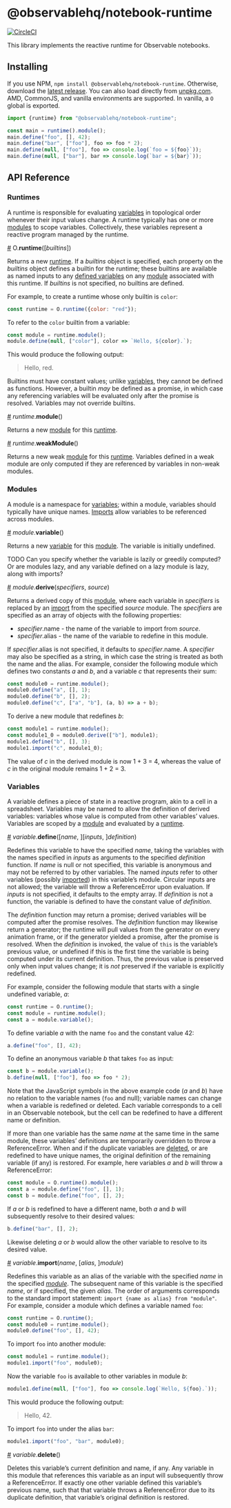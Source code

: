 # @observablehq/notebook-runtime

[![CircleCI](https://circleci.com/gh/observablehq/notebook-runtime/tree/master.svg?style=svg&circle-token=765ad8079db8d24462864a9ed0ec5eab25404918)](https://circleci.com/gh/observablehq/notebook-runtime/tree/master)

This library implements the reactive runtime for Observable notebooks.

## Installing

If you use NPM, `npm install @observablehq/notebook-runtime`. Otherwise, download the [latest release](https://github.com/observablehq/notebook-runtime/releases/latest). You can also load directly from [unpkg.com](https://unpkg.com/@observablehq/notebook-runtime). AMD, CommonJS, and vanilla environments are supported. In vanilla, a `O` global is exported.

```js
import {runtime} from "@observablehq/notebook-runtime";

const main = runtime().module();
main.define("foo", [], 42);
main.define("bar", ["foo"], foo => foo * 2);
main.define(null, ["foo"], foo => console.log(`foo = ${foo}`));
main.define(null, ["bar"], bar => console.log(`bar = ${bar}`));
```

## API Reference

### Runtimes

A runtime is responsible for evaluating [variables](#variables) in topological order whenever their input values change. A runtime typically has one or more [modules](#modules) to scope variables. Collectively, these variables represent a reactive program managed by the runtime.

<a href="#runtime" name="runtime">#</a> O.<b>runtime</b>([<i>builtins</i>])

Returns a new [runtime](#runtimes). If a *builtins* object is specified, each property on the *builtins* object defines a builtin for the runtime; these builtins are available as named inputs to any [defined variables](#variable_define) on any [module](#modules) associated with this runtime. If *builtins* is not specified, no builtins are defined.

For example, to create a runtime whose only builtin is `color`:

```js
const runtime = O.runtime({color: "red"});
```

To refer to the `color` builtin from a variable:

```js
const module = runtime.module();
module.define(null, ["color"], color => `Hello, ${color}.`);
```

This would produce the following output:

> Hello, red.

Builtins must have constant values; unlike [variables](#variables), they cannot be defined as functions. However, a builtin *may* be defined as a promise, in which case any referencing variables will be evaluated only after the promise is resolved. Variables may not override builtins.

<a href="#runtime_module" name="runtime_module">#</a> <i>runtime</i>.<b>module</b>()

Returns a new [module](#modules) for this [runtime](#runtimes).

<a href="#runtime_weakModule" name="runtime_weakModule">#</a> <i>runtime</i>.<b>weakModule</b>()

Returns a new weak [module](#modules) for this [runtime](#runtimes). Variables defined in a weak module are only computed if they are referenced by variables in non-weak modules.

### Modules

A module is a namespace for [variables](#variables); within a module, variables should typically have unique names. [Imports](#module_import) allow variables to be referenced across modules.

<a href="#module_variable" name="module_variable">#</a> <i>module</i>.<b>variable</b>()

Returns a new [variable](#variables) for this [module](#modules). The variable is initially undefined.

TODO Can you specify whether the variable is lazily or greedily computed? Or are modules lazy, and any variable defined on a lazy module is lazy, along with imports?

<a href="#module_derive" name="module_derive">#</a> <i>module</i>.<b>derive</b>(<i>specifiers</i>, <i>source</i>)

Returns a derived copy of this [module](#modules), where each variable in *specifiers* is replaced by an [import](#module_import) from the specified *source* module. The *specifiers* are specified as an array of objects with the following properties:

* *specifier*.name - the name of the variable to import from *source*.
* *specifier*.alias - the name of the variable to redefine in this module.

If *specifier*.alias is not specified, it defaults to *specifier*.name. A *specifier* may also be specified as a string, in which case the string is treated as both the name and the alias. For example, consider the following module which defines two constants *a* and *b*, and a variable *c* that represents their sum:

```js
const module0 = runtime.module();
module0.define("a", [], 1);
module0.define("b", [], 2);
module0.define("c", ["a", "b"], (a, b) => a + b);
```

To derive a new module that redefines *b*:

```js
const module1 = runtime.module();
const module1_0 = module0.derive(["b"], module1);
module1.define("b", [], 3);
module1.import("c", module1_0);
```

The value of *c* in the derived module is now 1 + 3 = 4, whereas the value of *c* in the original module remains 1 + 2 = 3.

### Variables

A variable defines a piece of state in a reactive program, akin to a cell in a spreadsheet. Variables may be named to allow the definition of derived variables: variables whose value is computed from other variables’ values. Variables are scoped by a [module](#modules) and evaluated by a [runtime](#runtimes).

<a href="#variable_define" name="variable_define">#</a> <i>variable</i>.<b>define</b>(\[<i>name</i>, \]\[<i>inputs</i>, \]<i>definition</i>)

Redefines this variable to have the specified *name*, taking the variables with the names specified in *inputs* as arguments to the specified *definition* function. If *name* is null or not specified, this variable is anonymous and may not be referred to by other variables. The named *inputs* refer to other variables (possibly [imported](#module_import)) in this variable’s module. Circular inputs are not allowed; the variable will throw a ReferenceError upon evaluation. If *inputs* is not specified, it defaults to the empty array. If *definition* is not a function, the variable is defined to have the constant value of *definition*.

The *definition* function may return a promise; derived variables will be computed after the promise resolves. The *definition* function may likewise return a generator; the runtime will pull values from the generator on every animation frame, or if the generator yielded a promise, after the promise is resolved. When the *definition* is invoked, the value of `this` is the variable’s previous value, or undefined if this is the first time the variable is being computed under its current definition. Thus, the previous value is preserved only when input values change; it is *not* preserved if the variable is explicitly redefined.

For example, consider the following module that starts with a single undefined variable, *a*:

```js
const runtime = O.runtime();
const module = runtime.module();
const a = module.variable();
```

To define variable *a* with the name `foo` and the constant value 42:

```js
a.define("foo", [], 42);
```

To define an anonymous variable *b* that takes `foo` as input:

```js
const b = module.variable();
b.define(null, ["foo"], foo => foo * 2);
```

Note that the JavaScript symbols in the above example code (*a* and *b*) have no relation to the variable names (`foo` and null); variable names can change when a variable is redefined or deleted. Each variable corresponds to a cell in an Observable notebook, but the cell can be redefined to have a different name or definition.

If more than one variable has the same *name* at the same time in the same module, these variables’ definitions are temporarily overridden to throw a ReferenceError. When and if the duplicate variables are [deleted](#variable_delete), or are redefined to have unique names, the original definition of the remaining variable (if any) is restored. For example, here variables *a* and *b* will throw a ReferenceError:

```js
const module = O.runtime().module();
const a = module.define("foo", [], 1);
const b = module.define("foo", [], 2);
```

If *a* or *b* is redefined to have a different name, both *a* and *b* will subsequently resolve to their desired values:

```js
b.define("bar", [], 2);
```

Likewise deleting *a* or *b* would allow the other variable to resolve to its desired value.

<a href="#variable_import" name="variable_import">#</a> <i>variable</i>.<b>import</b>(<i>name</i>, [<i>alias</i>, ]<i>module</i>)

Redefines this variable as an alias of the variable with the specified *name* in the specified [*module*](#modules). The subsequent name of this variable is the specified *name*, or if specified, the given *alias*. The order of arguments corresponds to the standard import statement: `import {name as alias} from "module"`. For example, consider a module which defines a variable named `foo`:

```js
const runtime = O.runtime();
const module0 = runtime.module();
module0.define("foo", [], 42);
```

To import `foo` into another module:

```js
const module1 = runtime.module();
module1.import("foo", module0);
```

Now the variable `foo` is available to other variables in module *b*:

```js
module1.define(null, ["foo"], foo => console.log(`Hello, ${foo}.`));
```

This would produce the following output:

> Hello, 42.

To import `foo` into under the alias `bar`:

```js
module1.import("foo", "bar", module0);
```

<a href="#variable_delete" name="variable_delete">#</a> <i>variable</i>.<b>delete</b>()

Deletes this variable’s current definition and name, if any. Any variable in this module that references this variable as an input will subsequently throw a ReferenceError. If exactly one other variable defined this variable’s previous name, such that that variable throws a ReferenceError due to its duplicate definition, that variable’s original definition is restored.
